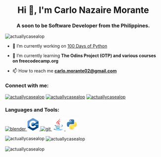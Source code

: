 <h1 align="center">Hi 👋, I'm Carlo Nazaire Morante</h1>
<h3 align="center">A soon to be Software Developer from the Philippines.</h3>

<p align="left"> <img src="https://komarev.com/ghpvc/?username=actuallycasealop&label=Profile%20view&color=0e75b6&style=flat" alt="actuallycasealop" /> </p>

- 🔭 I’m currently working on [100 Days of Python](https://github.com/ActuallyCasealop/100-days-of-python)

- 🌱 I’m currently learning **The Odins Project (OTP) and various courses on freecodecamp.org**

- 📫 How to reach me **carlo.morante02@gmail.com**

<h3 align="left">Connect with me:</h3>
<p align="left">
<a href="https://linkedin.com/in/ActuallyCasealop" target="blank"><img align="center" src="https://raw.githubusercontent.com/rahuldkjain/github-profile-readme-generator/master/src/images/icons/Social/linked-in-alt.svg" alt="actuallycasealop" height="30" width="40" /></a>
<a href="https://fb.com/ActuallyCasealop" target="blank"><img align="center" src="https://raw.githubusercontent.com/rahuldkjain/github-profile-readme-generator/master/src/images/icons/Social/facebook.svg" alt="actuallycasealop" height="30" width="40" /></a>
<a href="https://www.leetcode.com/ActuallyCasealop" target="blank"><img align="center" src="https://raw.githubusercontent.com/rahuldkjain/github-profile-readme-generator/master/src/images/icons/Social/leet-code.svg" alt="actuallycasealop" height="30" width="40" /></a>
</p>

<h3 align="left">Languages and Tools:</h3>
<p align="left"> <a href="https://www.blender.org/" target="_blank" rel="noreferrer"> <img src="https://download.blender.org/branding/community/blender_community_badge_white.svg" alt="blender" width="40" height="40"/> </a> <a href="https://www.w3schools.com/cpp/" target="_blank" rel="noreferrer"> <img src="https://raw.githubusercontent.com/devicons/devicon/master/icons/cplusplus/cplusplus-original.svg" alt="cplusplus" width="40" height="40"/> </a> <a href="https://git-scm.com/" target="_blank" rel="noreferrer"> <img src="https://www.vectorlogo.zone/logos/git-scm/git-scm-icon.svg" alt="git" width="40" height="40"/> </a> <a href="https://www.java.com" target="_blank" rel="noreferrer"> <img src="https://raw.githubusercontent.com/devicons/devicon/master/icons/java/java-original.svg" alt="java" width="40" height="40"/> </a> <a href="https://www.python.org" target="_blank" rel="noreferrer"> <img src="https://raw.githubusercontent.com/devicons/devicon/master/icons/python/python-original.svg" alt="python" width="40" height="40"/> </a> </p>

<p><img align="left" src="https://github-readme-stats.vercel.app/api/top-langs?username=actuallycasealop&show_icons=true&theme=dark&locale=en&layout=compact" alt="actuallycasealop" /></p>
<p>&nbsp;<img align="center" src="https://github-readme-stats.vercel.app/api?username=actuallycasealop&show_icons=true&theme=dark&locale=en" alt="actuallycasealop" /></p>
<p><img align="center" src="https://github-readme-streak-stats.herokuapp.com/?user=actuallycasealop&theme=dark" alt="actuallycasealop" /></p>
